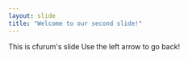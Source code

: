 ```yaml
---
layout: slide
title: "Welcome to our second slide!"
---
```

This is cfurum's slide
Use the left arrow to go back!
